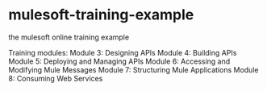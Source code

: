 # mulesoft-training-example
the mulesoft online training example

Training modules:
	Module 3: Designing APIs
	Module 4: Building APIs
	Module 5: Deploying and Managing APIs
	Module 6: Accessing and Modifying Mule Messages
	Module 7: Structuring Mule Applications 
	Module 8: Consuming Web Services
